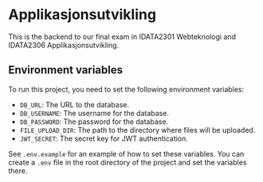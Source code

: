 # Applikasjonsutvikling
This is the backend to our final exam in IDATA2301 Webteknologi and IDATA2306 Applikasjonsutvikling.

## Environment variables
To run this project, you need to set the following environment variables:
- `DB_URL`: The URL to the database.
- `DB_USERNAME`: The username for the database.
- `DB_PASSWORD`: The password for the database.
- `FILE_UPLOAD_DIR`: The path to the directory where files will be uploaded.
- `JWT_SECRET`: The secret key for JWT authentication.

See `.env.example` for an example of how to set these variables. 
You can create a `.env` file in the root directory of the project and set the variables there.
